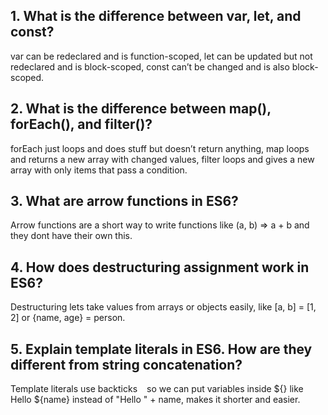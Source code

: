 ## 1. What is the difference between var, let, and const?
var can be redeclared and is function-scoped, let can be updated but not redeclared and is block-scoped, const can’t be changed and is also block-scoped.

## 2. What is the difference between map(), forEach(), and filter()?
forEach just loops and does stuff but doesn’t return anything, map loops and returns a new array with changed values, filter loops and gives a new array with only items that pass a condition.

## 3. What are arrow functions in ES6?
Arrow functions are a short way to write functions like (a, b) => a + b and they dont have their own this.

## 4. How does destructuring assignment work in ES6?
Destructuring lets take values from arrays or objects easily, like [a, b] = [1, 2] or {name, age} = person.

## 5. Explain template literals in ES6. How are they different from string concatenation?
Template literals use backticks ` ` so we can put variables inside ${} like Hello ${name} instead of "Hello " + name, makes it shorter and easier.